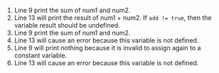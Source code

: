 1. Line 9 print the sum of num1 and num2. 
2. Line 13 will print the result of num1 + num2. If `add != true`, then the variable result should be undefined.
3. Line 9 print the sum of num1 and num2. 
4. Line 13 will cause an error because this variable is not defined.
5. Line 9 will print nothing because it is invalid to assign again to a constant variable.
6. Line 13 will cause an error because this variable is not defined.